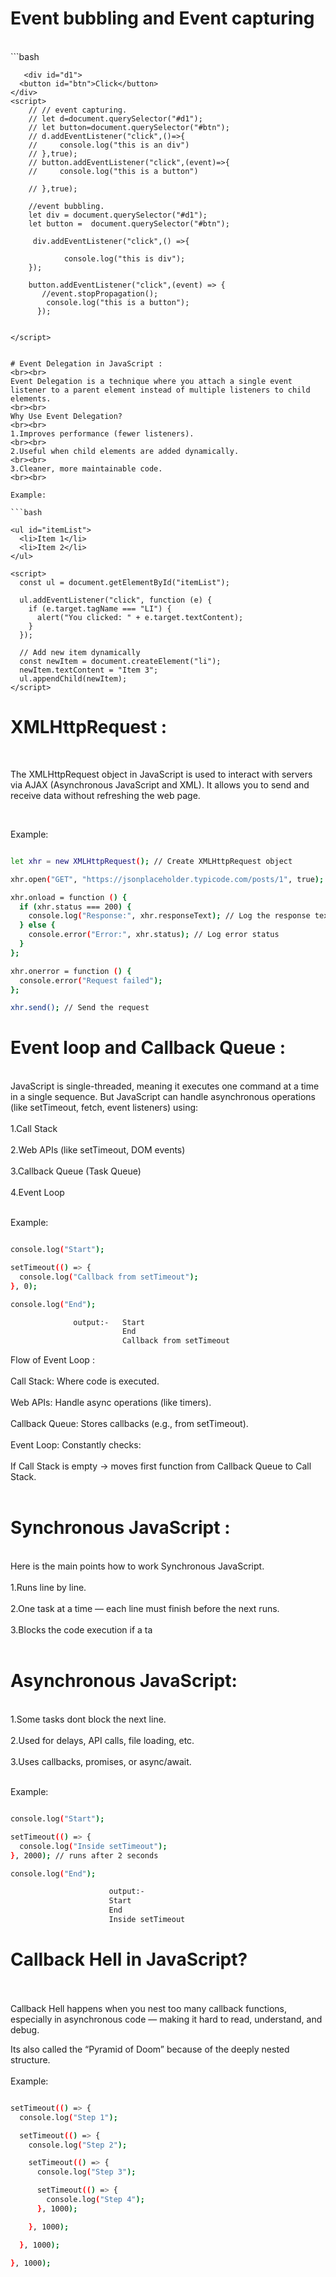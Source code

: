 # Event bubbling and Event capturing
<br>
```bash

<!DOCTYPE html>
<html lang="en">
<head>
    <meta charset="UTF-8">
    <meta name="viewport" content="width=device-width, initial-scale=1.0">
    <title>event bubbling And capturing</title>
</head>
<body>
      
       <div id="d1">
      <button id="btn">Click</button>
    </div>
    <script>
        // // event capturing.
        // let d=document.querySelector("#d1");
        // let button=document.querySelector("#btn");
        // d.addEventListener("click",()=>{
        //     console.log("this is an div")   
        // },true);
        // button.addEventListener("click",(event)=>{
        //     console.log("this is a button")
            
        // },true);

        //event bubbling.
        let div = document.querySelector("#d1");
        let button =  document.querySelector("#btn");

         div.addEventListener("click",() =>{
        
                console.log("this is div");       
        });
            
        button.addEventListener("click",(event) => {
           //event.stopPropagation();
            console.log("this is a button");
          });
           
     
    </script>
</body>
</html>

```

# Event Delegation in JavaScript :
<br><br>
Event Delegation is a technique where you attach a single event listener to a parent element instead of multiple listeners to child elements.
<br><br>
Why Use Event Delegation?
<br><br>
1.Improves performance (fewer listeners).
<br><br>
2.Useful when child elements are added dynamically.
<br><br>
3.Cleaner, more maintainable code.
<br><br>

Example:

```bash

<ul id="itemList">
  <li>Item 1</li>
  <li>Item 2</li>
</ul>

<script>
  const ul = document.getElementById("itemList");

  ul.addEventListener("click", function (e) {
    if (e.target.tagName === "LI") {
      alert("You clicked: " + e.target.textContent);
    }
  });

  // Add new item dynamically
  const newItem = document.createElement("li");
  newItem.textContent = "Item 3";
  ul.appendChild(newItem);
</script>

```

# XMLHttpRequest :
<br>

The XMLHttpRequest object in JavaScript is used to interact with servers via AJAX (Asynchronous JavaScript and XML). It allows you to send and receive data without refreshing the web page.

<br>

Example:

```bash

let xhr = new XMLHttpRequest(); // Create XMLHttpRequest object

xhr.open("GET", "https://jsonplaceholder.typicode.com/posts/1", true); // Initialize request (method, URL, async)

xhr.onload = function () {
  if (xhr.status === 200) {
    console.log("Response:", xhr.responseText); // Log the response text
  } else {
    console.error("Error:", xhr.status); // Log error status
  }
};

xhr.onerror = function () {
  console.error("Request failed");
};

xhr.send(); // Send the request


```

# Event loop and Callback Queue :
<br>
JavaScript is single-threaded, meaning it executes one command at a time in a single sequence. But JavaScript can handle asynchronous operations (like setTimeout, fetch, event listeners) using:
<br><br>
1.Call Stack
<br><br>
2.Web APIs (like setTimeout, DOM events)
<br><br>
3.Callback Queue (Task Queue)
<br><br>
4.Event Loop
<br><br>

Example:

```bash

console.log("Start");

setTimeout(() => {
  console.log("Callback from setTimeout");
}, 0);

console.log("End");

              output:-   Start
                         End
                         Callback from setTimeout

```
Flow of Event Loop :
<br><br>
Call Stack: Where code is executed.
<br><br>
Web APIs: Handle async operations (like timers).
<br><br>
Callback Queue: Stores callbacks (e.g., from setTimeout).
<br><br>
Event Loop: Constantly checks:
<br><br>
If Call Stack is empty → moves first function from Callback Queue to Call Stack.
<br><br>

# Synchronous JavaScript :
<br>
Here is the main points how to work Synchronous JavaScript.
<br><br>
1.Runs line by line.
<br><br>
2.One task at a time — each line must finish before the next runs.
<br><br>
3.Blocks the code execution if a ta
<br><br>

# Asynchronous JavaScript:
<br>
1.Some tasks dont block the next line.
<br><br>
2.Used for delays, API calls, file loading, etc.
<br><br>
3.Uses callbacks, promises, or async/await.
<br><br>

Example:

```bash

console.log("Start");

setTimeout(() => {
  console.log("Inside setTimeout");
}, 2000); // runs after 2 seconds

console.log("End");

                      output:-
                      Start
                      End
                      Inside setTimeout

```
 # Callback Hell in JavaScript?
 <br><br>
Callback Hell happens when you nest too many callback functions, especially in asynchronous code — making it hard to read, understand, and debug.

Its also called the “Pyramid of Doom” because of the deeply nested structure.
<br><br>
Example:

```bash

setTimeout(() => {
  console.log("Step 1");

  setTimeout(() => {
    console.log("Step 2");

    setTimeout(() => {
      console.log("Step 3");

      setTimeout(() => {
        console.log("Step 4");
      }, 1000);

    }, 1000);

  }, 1000);

}, 1000);

```










